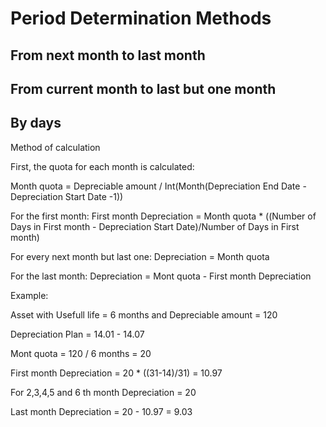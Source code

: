 # Period Determination Methods

## From next month to last month

## From current month to last but one month

## By days

Method of calculation

First, the quota for each month is calculated:

Month quotа = Depreciable amount / Int(Month(Depreciation End Date - Depreciation Start Date -1))

For the first month: First month Depreciation =  Month quotа * ((Number of Days in First month - Depreciation Start Date)/Number of Days in First month)

For every next month but last one: Depreciation =  Month quotа

For the last month: Depreciation = Mont quotа - First month Depreciation

Example:

Asset with Usefull life = 6 months and Depreciable amount = 120

Depreciation Plan = 14.01 - 14.07

Mont quotа = 120 / 6 months = 20 

First month Depreciation = 20 * ((31-14)/31) = 10.97

For 2,3,4,5 and 6 th month Depreciation = 20

Last month Depreciation = 20 - 10.97 = 9.03
